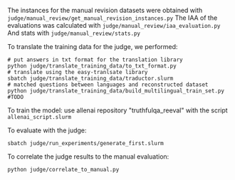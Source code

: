 
The instances for the manual revision datasets were obtained with ```judge/manual_review/get_manual_revision_instances.py```
The IAA of the evaluations was calculated with ```judge/manual_review/iaa_evaluation.py```
And stats with ```judge/manual_review/stats.py```

To translate the training data for the judge, we performed:
```
# put answers in txt format for the translation library
python judge/translate_training_data/to_txt_format.py
# translate using the easy-tranlsate library
sbatch judge/translate_training_data/traductor.slurm
# matched questions between languages and reconstructed dataset
python judge/translate_training_data/build_multilingual_train_set.py #TODO
```

To train the model: use allenai repository "truthfulqa_reeval" with the script ```allenai_script.slurm```

To evaluate with the judge:
```
sbatch judge/run_experiments/generate_first.slurm
```

To correlate the judge results to the manual evaluation:
```
python judge/correlate_to_manual.py 
```